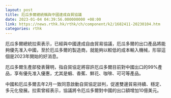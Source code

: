 ```yaml
---
layout: post
title: 厄瓜多爾總統稱與中國達成自貿協議
date: 2023-01-04 04:39:56.000000000 +08:00
link: https://news.rthk.hk/rthk/ch/component/k2/1682411-20230104.htm
categories: rthk
---
```


厄瓜多爾總統拉索表示，已經與中國達成自由貿易協議，厄瓜多爾的出口產品將能夠優先准入中國，至於厄瓜多爾的製造商，就能夠以較低的成本輸入機械，形容這個是2023年開始的好消息。

厄瓜多爾生產部發表聲明，指自貿協定將容許厄瓜多爾目前對中國出口的99%產品，享有優先准入優惠，尤其是蝦、香蕉、鮮花、咖啡、可可等產品。

中國和厄瓜多爾去年2月一致同意啟動自貿協定談判，促進雙邊貿易持續、穩定、多元化發展。拉索曾經表示，協議將令厄瓜多爾對中國的出口額增加10億美元。
